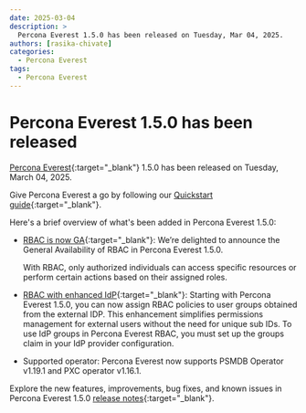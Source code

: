 ```yaml
---
date: 2025-03-04
description: >
  Percona Everest 1.5.0 has been released on Tuesday, Mar 04, 2025.
authors: [rasika-chivate]
categories:
  - Percona Everest
tags:
  - Percona Everest
---
```


# Percona Everest 1.5.0 has been released

<!-- more -->

[Percona Everest](https://docs.percona.com/everest/index.html){:target="_blank"} 1.5.0 has been released on Tuesday, March 04, 2025. 

Give Percona Everest a go by following our [Quickstart guide](https://docs.percona.com/everest/quick-install.html){:target="_blank"}.


Here's a brief overview of what's been added in Percona Everest 1.5.0:

- [RBAC is now GA](https://docs.percona.com/everest/release-notes/Percona-Everest-1.5.0-%282025-03-04%29.html){:target="_blank"}: We’re delighted to announce the General Availability of RBAC in Percona Everest 1.5.0.

  With RBAC, only authorized individuals can access specific resources or perform certain actions based on their assigned roles.

- [RBAC with enhanced IdP](https://docs.percona.com/everest/release-notes/Percona-Everest-1.5.0-%282025-03-04%29.html#__tabbed_1_2){:target="_blank"}: Starting with Percona Everest 1.5.0, you can now assign RBAC policies to user groups obtained from the external IDP. This enhancement simplifies permissions management for external users without the need for unique sub IDs. To use IdP groups in Percona Everest RBAC, you must set up the groups claim in your IdP provider configuration.


- Supported operator: Percona Everest now supports PSMDB Operator v1.19.1 and PXC operator v1.16.1.

Explore the new features, improvements, bug fixes, and known issues in Percona Everest 1.5.0 [release notes](https://docs.percona.com/everest/release-notes/Percona-Everest-1.5.0-%282025-03-04%29.html){:target="_blank"}.


